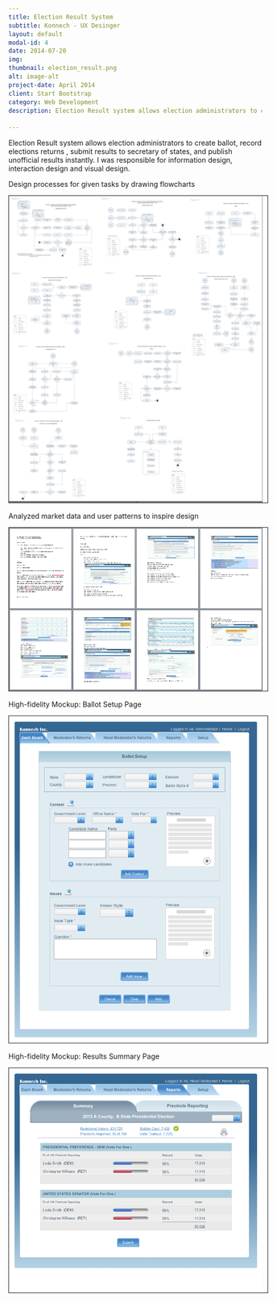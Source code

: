 ```yaml
---
title: Election Result System
subtitle: Konnech - UX Desinger
layout: default
modal-id: 4
date: 2014-07-20
img: 
thumbnail: election_result.png
alt: image-alt
project-date: April 2014
client: Start Bootstrap
category: Web Development
description: Election Result system allows election administrators to create ballot, record elections returns , submit results to secretary of states, and publish unofficial results instantly. I was responsible for information design, interaction design and visual design.

---
```

Election Result system allows election administrators to create ballot, record elections returns , submit results to secretary of states, and publish unofficial results instantly. I was responsible for information design, interaction design and visual design.

Design processes for given tasks by drawing flowcharts

<img src="img/portfolio/ElectionResults/Abvote_UOCAVA_Registration_and_Voting_Processes_Flow.png" width="800px" border="1px" style="PADDING-RIGHT: 10px" class="img-responsive img-centered">  

Analyzed market data and user patterns to inspire design

<img src="img/portfolio/ElectionResults/Research.png" width="800px" border="1px" style="PADDING-RIGHT: 10px" class="img-responsive img-centered"> 

High-fidelity Mockup: Ballot Setup Page 
  
<img src="img/portfolio/ElectionResults/Election_Result_ballot_setup-manually.png" width="800px" border="1px" style="PADDING-RIGHT: 10px" class="img-responsive img-centered">  

High-fidelity Mockup: Results Summary Page  

<img src="img/portfolio/ElectionResults/Election_Result_head_moderator_return_summary.png" width="800px" border="1px" style="PADDING-RIGHT: 10px" class="img-responsive img-centered"> 


<script>
  (function(i,s,o,g,r,a,m){i['GoogleAnalyticsObject']=r;i[r]=i[r]||function(){
  (i[r].q=i[r].q||[]).push(arguments)},i[r].l=1*new Date();a=s.createElement(o),
  m=s.getElementsByTagName(o)[0];a.async=1;a.src=g;m.parentNode.insertBefore(a,m)
  })(window,document,'script','//www.google-analytics.com/analytics.js','ga');

  ga('create', 'UA-57711404-1', 'auto');
  ga('send', 'pageview');

</script>